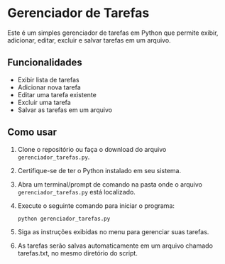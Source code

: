 
# Gerenciador de Tarefas

Este é um simples gerenciador de tarefas em Python que permite exibir, adicionar, editar, excluir e salvar tarefas em um arquivo.

## Funcionalidades

- Exibir lista de tarefas
- Adicionar nova tarefa
- Editar uma tarefa existente
- Excluir uma tarefa
- Salvar as tarefas em um arquivo

## Como usar

1. Clone o repositório ou faça o download do arquivo `gerenciador_tarefas.py`.

2. Certifique-se de ter o Python instalado em seu sistema.

3. Abra um terminal/prompt de comando na pasta onde o arquivo `gerenciador_tarefas.py` está localizado.

4. Execute o seguinte comando para iniciar o programa:

   ```bash
   python gerenciador_tarefas.py
1. Siga as instruções exibidas no menu para gerenciar suas tarefas.

2. As tarefas serão salvas automaticamente em um arquivo chamado tarefas.txt, no mesmo diretório do script.



